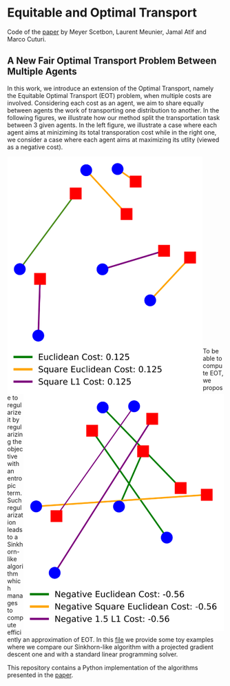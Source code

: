 # Equitable and Optimal Transport
Code of the [paper](https://arxiv.org/pdf/2006.07260.pdf) by Meyer Scetbon, Laurent Meunier, Jamal Atif and Marco Cuturi.

## A New Fair Optimal Transport Problem Between Multiple Agents
In this work, we introduce an extension of the Optimal Transport, namely the Equitable Optimal Transport (EOT) problem, when multiple costs are involved. Considering each cost as an agent, we aim to share equally between agents the work of transporting one distribution to another. In the following figures, we illustrate how our method split the transportation task between 3 given agents. In the left figure, we illustrate a case where each agent aims at miniziming its total transporation cost while in the right one, we consider a case where each agent aims at maximizing its utlity (viewed as a negative cost).

<a href="url"><img src="results/primal_W.png" align='left' height="550" ></a> <a href="url"><img src="results/primal_W_neg.png" align='right' height="550" ></a>  
\
\
\
\
\
\
\
\
\
\
\
\
\
\
\
\
\
\
\
\
\
\
\
\
\
To be able to compute EOT, we propose to regularize it by regularizing the objective with an entropic term. Such regularization leads to a Sinkhorn-like algorithm which manages to compute efficiently an approximation of EOT. In this [file](https://github.com/meyerscetbon/EOT/blob/main/toy_example.py) we provide some toy examples where we compare our Sinkhorn-like algorithm with a projected gradient descent one and with a standard linear programming solver.


This repository contains a Python implementation of the algorithms presented in the [paper](https://arxiv.org/pdf/2006.07260.pdf).

